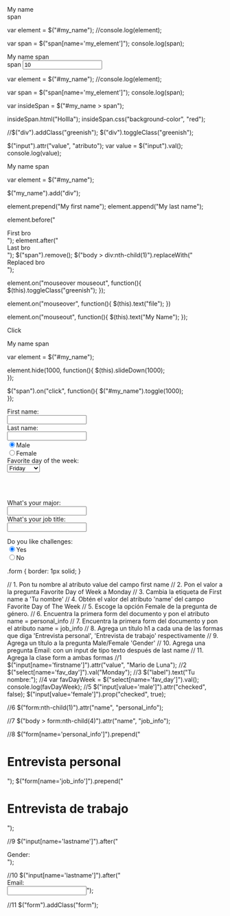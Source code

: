 <div id="my_name">My name</div>
<span name="my_element"> span </span>


var element = $("#my_name");
//console.log(element);


var span = $("span[name='my_element']");
console.log(span);









<div id="my_name">My name <span>span</span></div>
<span name="my_element"> span </span>
<input type="text" value="10" />




var element = $("#my_name");
//console.log(element);


var span = $("span[name='my_element']");
console.log(span);

var insideSpan = $("#my_name > span");

insideSpan.html("<span>Hollla</span>");
insideSpan.css("background-color", "red");

//$("div").addClass("greenish");
$("div").toggleClass("greenish");


$("input").attr("value", "atributo");
var value = $("input").val();
console.log(value);





<div id="my_name" class="greenish">My name <span>span</span></div>


var element = $("#my_name");

$("my_name").add("div");

element.prepend("<span>My first name</span>");
element.append("<span>My last name</span>");

element.before("<div>First bro</div>");
element.after("<div>Last bro</div>");
$("span").remove();
$("body > div:nth-child(1)").replaceWith("<div>Replaced bro</div>");


element.on("mouseover mouseout", function(){
    $(this).toggleClass("greenish");
});

element.on("mouseover", function(){
    $(this).text("file");
})

element.on("mouseout", function(){
       $(this).text("My Name"); 
});






<span>Click</span>
<div id="my_name" class="greenish">My name <span>span</span></div>




var element = $("#my_name");

element.hide(1000, function(){
     $(this).slideDown(1000);   
});

$("span").on("click", function(){
     $("#my_name").toggle(1000);   
});
























<form>
<label name="first_name_label">First name:</label>
<br>
<input type="text" name="firstname">
<br>
Last name:
<br>
<input type="text" name="lastname">
<br>
<input type="radio" name="sex" value="male" checked>Male
<br>
<input type="radio" name="sex" value="female">Female
<br>
Favorite day of the week:
<br>
    <select name="fav_day">
        <option value="Friday">Friday</option>
        <option value="Saturday">Saturday</option>
        <option value="Monday">Monday</option>
    </select>
<br>
</form>

<br><br>
    
<form>
What's your major:
<br>
<input type="text" name="major">
<br>
What's your job title:
<br>
<input type="text" name="job_title">
<br>

Do you like challenges:
<br>
<input type="radio" name="challenge" value="yes" checked>Yes
<br>
<input type="radio" name="challenge" value="no">No
</form>


.form {
    border: 1px solid;
}

// 1. Pon tu nombre al atributo value del campo first name
// 2. Pon el valor a la pregunta Favorite Day of Week a Monday
// 3. Cambia la etiqueta de First name a 'Tu nombre'
// 4. Obtén el valor del atributo 'name' del campo Favorite Day of The Week
// 5. Escoge la opción Female de la pregunta de género.
// 6. Encuentra la primera form del documento y pon el atributo name = personal_info
// 7. Encuentra la primera form del documento y pon el atributo name = job_info
// 8. Agrega un título h1 a cada una de las formas que diga 'Entrevista personal', 'Entrevista de trabajo' respectivamente
// 9. Agrega un título a la pregunta Male/Female 'Gender'
// 10. Agrega una pregunta Email: con un input de tipo texto después de last name
// 11. Agrega la clase form a ambas formas
//1
$("input[name='firstname']").attr("value", "Mario de Luna");
//2
$("select[name='fav_day']").val("Monday");
//3
$("label").text("Tu nombre:");
//4
var favDayWeek = $("select[name='fav_day']").val();
console.log(favDayWeek);
//5
$("input[value='male']").attr("checked", false);
$("input[value='female']").prop("checked", true);

//6
$("form:nth-child(1)").attr("name", "personal_info");

//7
$("body > form:nth-child(4)").attr("name", "job_info");

//8
$("form[name='personal_info']").prepend("<h1>Entrevista personal</h1>");
$("form[name='job_info']").prepend("<h1>Entrevista de trabajo</h1>");

//9
$("input[name='lastname']").after("<div>Gender:</div>");

//10
$("input[name='lastname']").after("<br/><label>Email:</label><br><input type='text'></input>");

//11
$("form").addClass("form");